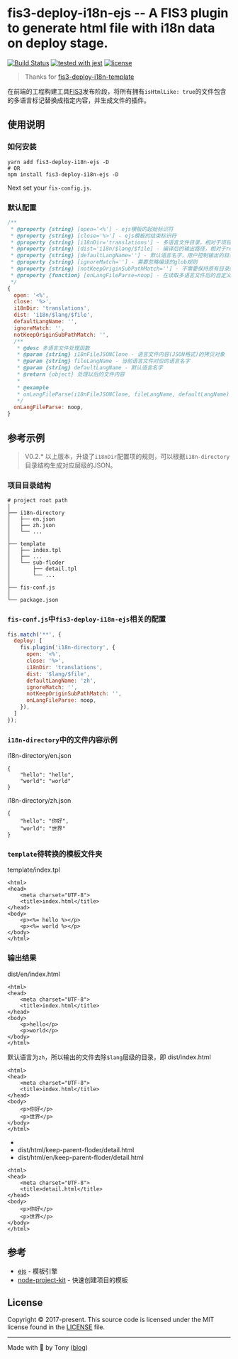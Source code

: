 # fis3-deploy-i18n-ejs -- A FIS3 plugin to generate html file with i18n data on deploy stage.
[![Build Status](https://travis-ci.org/tonyc726/fis3-deploy-i18n-ejs.svg?style=flat-square&branch=master)](https://travis-ci.org/tonyc726/fis3-deploy-i18n-ejs)
[![tested with jest](https://img.shields.io/badge/tested_with-jest-99424f.svg)](https://github.com/facebook/jest)
[![license](https://img.shields.io/github/license/mashape/apistatus.svg?style=flat-square)](https://github.com/tonyc726/fis3-deploy-i18n-ejs)

> Thanks for [fis3-deploy-i18n-template](https://github.com/foio/fis3-deploy-i18n-template)

在前端的工程构建工具[FIS3](http://fis.baidu.com/)发布阶段，将所有拥有`isHtmlLike: true`的文件包含的多语言标记替换成指定内容，并生成文件的插件。

## 使用说明
### 如何安装
```shell
yarn add fis3-deploy-i18n-ejs -D
# OR
npm install fis3-deploy-i18n-ejs -D
```
Next set your `fis-config.js`.

### 默认配置
```javascript
/**
 * @property {string} [open='<%'] - ejs模板的起始标识符
 * @property {string} [close='%>'] - ejs模板的结束标识符
 * @property {string} [i18nDir='translations'] - 多语言文件目录，相对于项目根目录的路径
 * @property {string} [dist='i18n/$lang/$file] - 编译后的输出路径，相对于release的根目录，其中`$lang`代表语言文件夹，`$file`代表编译的文件
 * @property {string} [defaultLangName=''] - 默认语言名字，用户控制输出的目录结构
 * @property {string} [ignoreMatch=''] - 需要忽略编译的glob规则
 * @property {string} [notKeepOriginSubPathMatch=''] - 不需要保持原有目录结构输出的glob规则
 * @property {function} [onLangFileParse=noop] - 在读取多语言文件后的自定义处理函数，其返回值会与当前读取的文件内容合并
 */
{
  open: '<%',
  close: '%>',
  i18nDir: 'translations',
  dist: 'i18n/$lang/$file',
  defaultLangName: '',
  ignoreMatch: '',
  notKeepOriginSubPathMatch: '',
  /**
   * @desc 多语言文件处理函数
   * @param {string} i18nFileJSONClone - 语言文件内容(JSON格式)的拷贝对象
   * @param {string} fileLangName - 当前语言文件对应的语言名字
   * @param {string} defaultLangName - 默认语言名字
   * @return {object} 处理以后的文件内容
   *
   * @example
   * onLangFileParse(i18nFileJSONClone, fileLangName, defaultLangName) {},
   */
  onLangFileParse: noop,
}
```

## 参考示例
> V0.2.* 以上版本，升级了`i18nDir`配置项的规则，可以根据`i18n-directory`目录结构生成对应层级的JSON。

### 项目目录结构
```
# project root path
│
├── i18n-directory
│   ├── en.json
│   ├── zh.json
│   └── ...
│
├── template
│   ├── index.tpl
│   ├── ...
│   └── sub-floder
│       ├── detail.tpl
│       └── ...
│
├── fis-conf.js
│
└── package.json
```

### `fis-conf.js`中`fis3-deploy-i18n-ejs`相关的配置
``` javascript
fis.match('**', {
  deploy: [
    fis.plugin('i18n-directory', {
      open: '<%',
      close: '%>',
      i18nDir: 'translations',
      dist: '$lang/$file',
      defaultLangName: 'zh',
      ignoreMatch: '',
      notKeepOriginSubPathMatch: '',
      onLangFileParse: noop,
    }),
  ]
});
```

### `i18n-directory`中的文件内容示例
i18n-directory/en.json
```
{
    "hello": "hello",
    "world": "world"
}
```

i18n-directory/zh.json
```
{
    "hello": "你好",
    "world": "世界"
}
```

### `template`待转换的模板文件夹
template/index.tpl
```
<html>
<head>
    <meta charset="UTF-8">
    <title>index.html</title>
</head>
<body>
    <p><%= hello %></p>
    <p><%= world %></p>
</body>
</html>
```

### 输出结果
dist/en/index.html
```
<html>
<head>
    <meta charset="UTF-8">
    <title>index.html</title>
</head>
<body>
    <p>hello</p>
    <p>world</p>
</body>
</html>
```

默认语言为`zh`，所以输出的文件去除`$lang`层级的目录，即
dist/index.html
```
<html>
<head>
    <meta charset="UTF-8">
    <title>index.html</title>
</head>
<body>
    <p>你好</p>
    <p>世界</p>
</body>
</html>
```

-
- dist/html/keep-parent-floder/detail.html
- dist/html/en/keep-parent-floder/detail.html

```
<html>
<head>
    <meta charset="UTF-8">
    <title>detail.html</title>
</head>
<body>
    <p>你好</p>
    <p>世界</p>
</body>
</html>
```

## 参考
- [ejs](https://www.npmjs.com/package/ejs) - 模板引擎
- [node-project-kit](https://github.com/tonyc726/node-project-kit) - 快速创建项目的模板

## License
Copyright © 2017-present. This source code is licensed under the MIT license found in the
[LICENSE](https://github.com/tonyc726/fis3-deploy-i18n-ejs/blob/master/LICENSE) file.

---
Made with 🐯 by Tony ([blog](https://itony.net))
